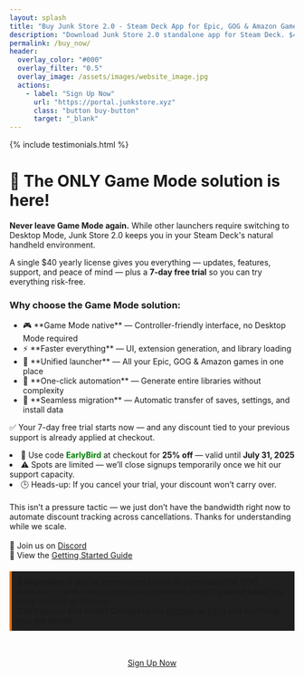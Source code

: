 ```yaml
---
layout: splash
title: "Buy Junk Store 2.0 - Steam Deck App for Epic, GOG & Amazon Games"
description: "Download Junk Store 2.0 standalone app for Steam Deck. $40/year with 7-day trial. No Decky required - install Epic, GOG & Amazon directly in Game Mode."
permalink: /buy_now/
header:
  overlay_color: "#000"
  overlay_filter: "0.5"
  overlay_image: /assets/images/website_image.jpg
  actions:
    - label: "Sign Up Now"
      url: "https://portal.junkstore.xyz"
      class: "button buy-button"
      target: "_blank"
---
```

<div class="spacer mt-4"></div>

{% include testimonials.html %}

<h1>🎉 The ONLY Game Mode solution is here!</h1>

**Never leave Game Mode again.** While other launchers require switching to Desktop Mode, Junk Store 2.0 keeps you in your Steam Deck's natural handheld environment.

<p>A single $40 yearly license gives you everything — updates, features, support, and peace of mind — plus a <strong>7-day free trial</strong> so you can try everything risk-free.</p>


<h3>Why choose the Game Mode solution:</h3>
<ul>
    <li>🎮 **Game Mode native** — Controller-friendly interface, no Desktop Mode required</li>
    <li>⚡ **Faster everything** — UI, extension generation, and library loading</li>
    <li>🎯 **Unified launcher** — All your Epic, GOG & Amazon games in one place</li>
    <li>🧠 **One-click automation** — Generate entire libraries without complexity</li>
    <li>💾 **Seamless migration** — Automatic transfer of saves, settings, and install data</li>
</ul>

✅ Your 7-day free trial starts now — and any discount tied to your previous support is already applied at checkout.
<li>💸 Use code <span style="color: green; font-weight: bold;">EarlyBird</span> at checkout for <strong>25% off</strong> — valid until <strong>July 31, 2025</strong></li>
<li>⚠️ Spots are limited — we’ll close signups temporarily once we hit our support capacity.</li>
<li>🕒 Heads-up: If you cancel your trial, your discount won’t carry over.</li><br>
 This isn’t a pressure tactic — we just don’t have the bandwidth right now to automate discount tracking across cancellations. Thanks for understanding while we scale.
<br>
<br>
💬 Join us on <a href="https://discord.gg/6mRUhR6Teh" target="_blank" rel="noopener">Discord</a><br>
📎 View the <a href="/get_started/" target="_blank" rel="noopener">Getting Started Guide</a>

<p style="border-left: 4px solid #e67300; background-color: #1f1f1f; padding: 10px; margin-top: 20px;">
📧 <strong>Important:</strong>
If you’ve contributed before or purchased the GOG extension, make sure to <em>reset your password using the <strong>same email</strong> you used on Ko-fi or Patreon.</em>
<br>
Can’t access that email? Contact us via <a href="https://www.patreon.com/junkstore" target="_blank" rel="noopener">Patreon</a> or <a href="https://ko-fi.com/junkstore" target="_blank" rel="noopener">Ko-fi</a> and we’ll help you get sorted.
</p>

<div style="text-align: center; margin-top: 2rem;" class="mobile-cta-container">
  <a href="https://portal.junkstore.xyz" target="_blank" rel="noopener" class="button buy-button">Sign Up Now</a>
</div>

<style>
.mobile-cta-container {
  padding: 1rem;
}

@media (max-width: 768px) {
  .mobile-cta-container {
    padding: 1.5rem 1rem;
  }
  
  .mobile-cta-container .button {
    width: 100%;
    max-width: 300px;
    font-size: 1.3rem;
    padding: 1.2rem;
    min-height: 54px;
    margin: 0 auto;
    display: block;
  }
}
</style>

